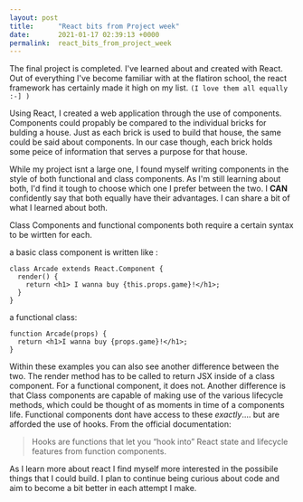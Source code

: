 ```yaml
---
layout: post
title:      "React bits from Project week"
date:       2021-01-17 02:39:13 +0000
permalink:  react_bits_from_project_week
---
```



The final project is completed. I've learned about and created with React. Out of everything I've become familiar with at the flatiron school, the react framework has certainly made it high on my list. `(I love them all equally :-] )`

Using React, I created a  web application through the use of components. Components could propably be compared to the individual bricks for bulding a house. Just as each brick is used to build that house, the same could be said about components. In our case though, each brick holds some peice of information that serves a purpose for that house.  

While my project isnt a large one, I found myself writing components in the style of both functional and class components. As I'm still learning about both,  I'd find it tough to choose which one I prefer between the two.  I **CAN** confidently say that both equally have their advantages. I can share a bit of what I learned about both.

Class Components and functional components both require a certain syntax to be wirtten for each. 

a basic class component is written like :

```
class Arcade extends React.Component {
  render() {
    return <h1> I wanna buy {this.props.game}!</h1>;
  }
}
```

a functional class:

```
function Arcade(props) {
  return <h1>I wanna buy {props.game}!</h1>;
}
```

Within these examples you can also see another difference between the two. The render method has to be called to return JSX inside of a class component. For a functional component,  it does not.  Another difference is that Class components are capable of making use of the various lifecycle methods, which could be thought of as moments in time of a components life. Functional components dont have access to these *exactly*.... but are afforded the use of hooks.  From the official documentation:

> Hooks are functions that let you “hook into” React state and lifecycle features from function components.
> 

As I learn more about react I find myself more interested in the possibile things that I could build. I plan to continue being curious about code and aim to become a bit better in each attempt I make.





